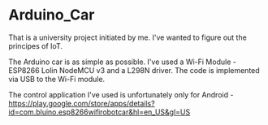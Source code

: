 # Arduino_Car

That is a university project initiated by me.
I've wanted to figure out the principes of IoT.

The Arduino car is as simple as possible.
I've used a Wi-Fi Module - ESP8266 Lolin NodeMCU v3 and a L298N driver.
The code is implemented via USB to the Wi-Fi module.

The control application I've used is unfortunately only for Android - https://play.google.com/store/apps/details?id=com.bluino.esp8266wifirobotcar&hl=en_US&gl=US
